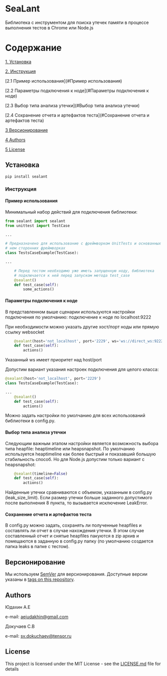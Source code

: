 # SeaLant

Библиотека с инструментом для поиска утечек памяти в процессе выполнения тестов 
в Chrome или Node.js

# Содержание
[1. Установка](#Установка)

[2. Инструкция](#Инструкция)

[2.1 Пример использования](#Пример использования)

[2.2 Параметры подключения к ноде](#Параметры подключения к ноде)

[2.3 Выбор типа анализа утечки](#Выбор типа анализа утечки)

[2.4 Сохранение отчета и артефактов теста](#Сохранение отчета и артефактов теста)

[3 Версионирование](#Версионирование)

[4 Authors](#Authors)

[5 License](#License)


## Установка
```
pip install sealant
```


### Инструкция

#### Пример использования

Минимальный набор действий для подключения библиотеки:
```python
from sealant import sealant
from unittest import TestCase

...

# Предназначено для использование с фреймворком UnitTests и основанных на 
# нем сторонних фреймворках
class TestsCaseExample(TestCase):

...

    # Перед тестом необходимо уже иметь запущенную ноду, библиотека
    # подключается к ней перед запуском метода test_case
    @sealant()
    def test_case(self):
        some_actions()
```
#### Параметры подключения к ноде

В представленном выше сценарии используются настройки подключения по умолчанию:
подключение к ноде по localhost:9222

При необходимости можно указать другие хост/порт ноды или прямую
ccылку websocket
```python
    @sealant(host='not_localhost', port='2229', ws='ws://direct_ws:9222')
    def test_case(self):
        actions()
```
Указанный ws имеет приоритет над host/port

Допустим вариант указания настроек подключения для целого класса:
```python
@sealant(host='not_localhost', port='2229')
class TestsCaseExample(TestCase):

...
    @sealant()
    def test_case(self):
        actions()
```
Можно задать настройки по умолчанию для всех использований библиотеки 
в config.py.


#### Выбор типа анализа утечки

Следующим важным этапом настройки является возможность выбора типа heapfile:
heaptimeline или heapsnapshot. По умолчанию используется heaptimeline как
более быстрый и показавший большую стабильность способ. Но для Node.js
допустим только вариант с heapsnapshot:
```python
    @sealant(timeline=False)
    def test_case(self):
        actions()
```

Найденные утечки сравниваются с объемом, указанным в config.py (leak_size_limit).
Если размер утечки больше заданного допустимого после выполнения 8 пункта, то 
вызывается исключение LeakError.

#### Сохранение отчета и артефактов теста

В config.py можно задать, сохранять ли полученные heapfiles и составлять ли 
отчет в случае нахождения утечки. В этом случае составленный отчет и снятые 
heapfiles пакуются в zip архив и помещаются в заданную в config.py папку
(по умолчанию создается папка leaks в папке с тестом).

## Версионирование

Мы используем [SemVer](http://semver.org/) для версионирования. Доступные версии
указаны в  [tags on this repository](https://github.com/your/project/tags). 

## Authors

Юдахин А.Е
 
e-mail: aejudakhin@gmail.com


Докучаев С.В
    
e-mail: sv.dokuchaev@tensor.ru

## License

This project is licensed under the MIT License - see the [LICENSE.md](LICENSE.md) file for details

